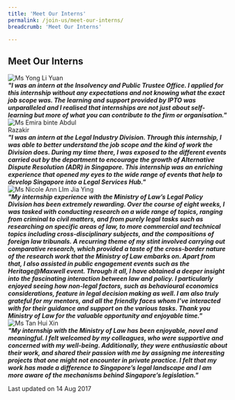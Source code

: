 ```yaml
---
title: 'Meet Our Interns'
permalink: /join-us/meet-our-interns/
breadcrumb: 'Meet Our Interns'

---
```



<style>
  .image {width: 200px;}
  .image img {max-width: 100%;}
</style>

Meet Our Interns
---

<div class="image"><img src="/images/1502679430163.png/" title="Ms Yong Li Yuan" alt="Ms Yong Li Yuan"></div>

<b>
  <i>"I was an intern at the Insolvency and Public Trustee Office. I  applied for this internship without any expectations and not  knowing what the exact job scope was. The learning and  support provided by IPTO was unparalleled and I realised  that internships are not just about self-learning but more of  what you can contribute to the firm or organisation."</i>
</b>

<div class="image"><img src="/images/1502679446621.png/" title="Ms Emira binte Abdul Razakir" alt="Ms Emira binte Abdul Razakir"></div>

 <b>
  <i>
"I was an intern at the Legal Industry Division. Through this internship, I was able to better understand the job scope and the kind of work the Division does. During my time there, I was exposed to the different events carried out by the department to encourage the growth of Alternative Dispute Resolution (ADR) in Singapore. This internship was an enriching experience that opened my eyes to the wide range of events that help to develop Singapore into a Legal Services Hub."</i>
</b>

<div class="image"><img src="/images/1502679646073.png/" title="Ms Nicole Ann LIm Jia Ying" alt=" Ms Nicole Ann LIm Jia Ying"></div>

 <b>
  <i>"My internship experience with the Ministry of Law’s Legal Policy Division has been extremely rewarding. Over the course of eight weeks, I was tasked with conducting research on a wide range of topics, ranging from criminal to civil matters, and from purely legal tasks such as researching on specific areas of law, to more commercial and technical topics including cross-disciplinary subjects, and the compositions of foreign law tribunals. A recurring theme of my stint involved carrying out comparative research, which provided a taste of the cross-border nature of the research work that the Ministry of Law embarks on. Apart from that, I also assisted in public engagement events such as the Heritage@Maxwell event. Through it all, I have obtained a deeper insight into the fascinating interaction between law and policy. I particularly enjoyed seeing how non-legal factors, such as behavioural economics considerations, feature in legal decision making as well. I am also truly grateful for my mentors, and all the friendly faces whom I’ve interacted with for their guidance and support on the various tasks. Thank you Ministry of Law for the valuable opportunity and enjoyable time."</i>
</b>
 
<div class="image"><img src="/images/1502679324548.png/" title="Ms Tan Hui Xin" alt="Ms Tan Hui Xin"></div>

 <b>
  <i>"My internship with the Ministry of Law has been enjoyable, novel and meaningful. I felt welcomed by my colleagues, who were supportive and concerned with my well-being. Additionally, they were enthusiastic about their work, and shared their passion with me by assigning me interesting projects that one might not encounter in private practice. I felt that my work has made a difference to Singapore’s legal landscape and I am more aware of the mechanisms behind Singapore’s legislation."</i>
</b>

<p class="right-side-updated">Last updated on 14 Aug 2017</p> 
